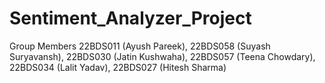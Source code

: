 # Sentiment_Analyzer_Project
Group Members
22BDS011 (Ayush Pareek), 22BDS058 (Suyash Suryavansh), 22BDS030 (Jatin Kushwaha), 22BDS057 (Teena Chowdary), 22BDS034 (Lalit Yadav), 22BDS027 (Hitesh Sharma)
